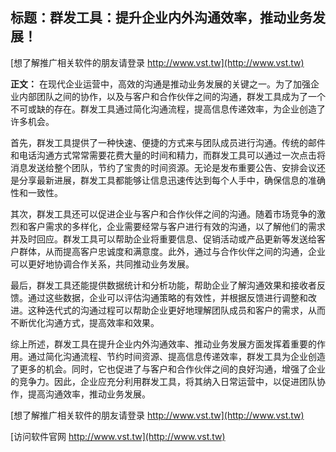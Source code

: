 ## **标题：群发工具：提升企业内外沟通效率，推动业务发展！**

[想了解推广相关软件的朋友请登录 http://www.vst.tw](http://www.vst.tw)

**正文：**
在现代企业运营中，高效的沟通是推动业务发展的关键之一。为了加强企业内部团队之间的协作，以及与客户和合作伙伴之间的沟通，群发工具成为了一个不可或缺的存在。群发工具通过简化沟通流程，提高信息传递效率，为企业创造了许多机会。

首先，群发工具提供了一种快速、便捷的方式来与团队成员进行沟通。传统的邮件和电话沟通方式常常需要花费大量的时间和精力，而群发工具可以通过一次点击将消息发送给整个团队，节约了宝贵的时间资源。无论是发布重要公告、安排会议还是分享最新进展，群发工具都能够让信息迅速传达到每个人手中，确保信息的准确性和一致性。

其次，群发工具还可以促进企业与客户和合作伙伴之间的沟通。随着市场竞争的激烈和客户需求的多样化，企业需要经常与客户进行有效的沟通，以了解他们的需求并及时回应。群发工具可以帮助企业将重要信息、促销活动或产品更新等发送给客户群体，从而提高客户忠诚度和满意度。此外，通过与合作伙伴之间的沟通，企业可以更好地协调合作关系，共同推动业务发展。

最后，群发工具还能提供数据统计和分析功能，帮助企业了解沟通效果和接收者反馈。通过这些数据，企业可以评估沟通策略的有效性，并根据反馈进行调整和改进。这种迭代式的沟通过程可以帮助企业更好地理解团队成员和客户的需求，从而不断优化沟通方式，提高效率和效果。

综上所述，群发工具在提升企业内外沟通效率、推动业务发展方面发挥着重要的作用。通过简化沟通流程、节约时间资源、提高信息传递效率，群发工具为企业创造了更多的机会。同时，它也促进了与客户和合作伙伴之间的良好沟通，增强了企业的竞争力。因此，企业应充分利用群发工具，将其纳入日常运营中，以促进团队协作，提高沟通效率，推动业务发展。

[想了解推广相关软件的朋友请登录 http://www.vst.tw](http://www.vst.tw)


[访问软件官网 http://www.vst.tw](http://www.vst.tw)
